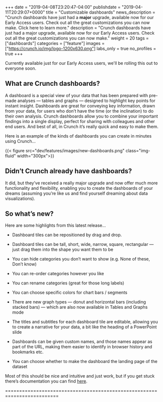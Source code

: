 +++
date = "2019-04-08T23:20:47-04:00"
publishdate = "2019-04-11T20:29:07+0000"
title = "Customizable dashboards"
news_description = "Crunch dashboards have just had a <b>major</b> upgrade, available now for our Early Access users. Check out all the great customizations you can now make. Click here to learn more."
description = "Crunch dashboards have just had a major upgrade, available now for our Early Access users. Check out all the great customizations you can now make."
weight = 20
tags = ["dashboards"]
categories = ["feature"]
images = ["https://crunch.io/img/logo-1200x630.png"]
labs_only = true
no_profiles = true
+++

Currently available just for our Early Access users, we'll be rolling this out to everyone soon.

## What are Crunch dashboards?

A dashboard is a special view of your data that has been prepared with pre-made analyses — tables and graphs — designed to highlight key points for instant insight. Dashboards are great for conveying key information, drawn from your data, for users who don’t have the time (or the inclination) to do their own analysis. Crunch dashboards allow you to combine your important findings into a single display, perfect for sharing with colleagues and other end users. And best of all, in Crunch it’s really quick and easy to make them.

Here is an example of the kinds of dashboards you can create in minutes using Crunch...

{{< figure src="dev/features/images/new-dashboards.png" class="img-fluid" width="300px">}}

## Didn’t Crunch already have dashboards?

It did, but they’ve received a really major upgrade and now offer much more functionality and flexibility, enabling you to create the dashboards of your dreams (assuming you’re like us and find yourself dreaming about data visualizations).

## So what’s new?

Here are some highlights from this latest release…

* Dashboard tiles can be repositioned by drag and drop.

* Dashboard tiles can be tall, short, wide, narrow, square, rectangular — just drag them into the shape you want them to be

* You can hide categories you don’t want to show (e.g. None of these, Don’t know)

* You can re-order categories however you like

* You can rename categories (great for those long labels)

* You can choose specific colors for chart bars / segments

* There are new graph types — donut and horizontal bars (including stacked bars) — which are also now available in Tables and Graphs mode

* The titles and subtitles for each dashboard tile are editable, allowing you to create a narrative for your data, a bit like the heading of a PowerPoint slide

* Dashboards can be given custom names, and those names appear as part of the URL, making them easier to identify in browser history and bookmarks etc.

* You can choose whether to make the dashboard the landing page of the dataset

Most of this should be nice and intuitive and just work, but if you get stuck there’s documentation you can find [here](http://support.crunch.io/articles/ckEAdgji/How-to-Configure-a-Dataset-Dashboard).

=========================================================================
